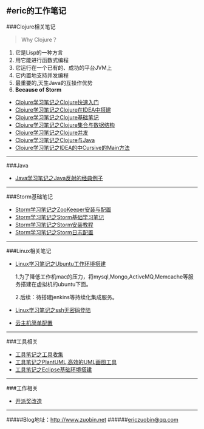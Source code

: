 #eric的工作笔记
--------------

###Clojure相关笔记

> Why Clojure？

1. 它是Lisp的一种方言
2. 用它能进行函数式编程
3. 它运行在一个已有的、成功的平台JVM上
4. 它内置地支持并发编程
5. 最重要的,天生Java的互操作优势
6. **Because of Storm**

- [Clojure学习笔记之Clojure快速入门](https://github.com/ericzuobin/notes/blob/master/clojure/clojure_basic.md)
- [Clojure学习笔记之Clojure在IDEA中搭建](https://github.com/ericzuobin/notes/blob/master/clojure/clojure_idea.md)
- [Clojure学习笔记之Clojure基础笔记](https://github.com/ericzuobin/notes/blob/master/clojure/clojure_1.md)
- [Clojure学习笔记之Clojure集合与数据结构](https://github.com/ericzuobin/notes/blob/master/clojure/clojure_2.md)
- [Clojure学习笔记之Clojure并发](https://github.com/ericzuobin/notes/blob/master/clojure/clojure_3.md)
- [Clojure学习笔记之Clojure与Java](https://github.com/ericzuobin/notes/blob/master/clojure/clojure4.md)
- [Clojure学习笔记之IDEA的中Cursive的Main方法](https://github.com/ericzuobin/notes/blob/master/clojure/cursive.md)

--------------
###Java

- [Java学习笔记之Java反射的经典例子](https://github.com/ericzuobin/notes/blob/master/Java/reflect.md)

--------------
###Storm基础笔记
- [Storm学习笔记之ZooKeeper安装与配置](https://github.com/ericzuobin/notes/blob/master/storm/zookeeper-install.md)
- [Storm学习笔记之Storm基础学习笔记](https://github.com/ericzuobin/notes/blob/master/storm/storm1.md)
- [Storm学习笔记之Storm安装教程](https://github.com/ericzuobin/notes/blob/master/storm/storm-install.md)
- [Storm学习笔记之Storm日志配置](https://github.com/ericzuobin/notes/blob/master/storm/storm-logback.md)


--------------
###Linux相关笔记
- [Linux学习笔记之Ubuntu工作环境搭建](https://github.com/ericzuobin/notes/blob/master/ubuntu/ubuntu_init.md)

  1.为了降低工作机mac的压力，将mysql,Mongo,ActiveMQ,Memcache等服务搭建在虚拟机的ubuntu下面。

  2.后续：待搭建jenkins等持续化集成服务。

- [Linux学习笔记之ssh无密码登陆](https://github.com/ericzuobin/notes/blob/master/tools/sshnopass.md)

- [云主机简单配置](https://github.com/ericzuobin/notes/blob/master/ubuntu/aliyun.md)

--------------
###工具相关
- [工具笔记之工具收集](https://github.com/ericzuobin/notes/blob/master/clojure/githubnotes.md)
- [工具笔记之PlantUML,高效的UML画图工具](https://github.com/ericzuobin/notes/blob/master/tools/uml.md)
- [工具笔记之Eclipse基础环境搭建](https://github.com/ericzuobin/notes/blob/master/tools/eclipse_maven.md)

--------------
###工作相关
- [开派奖改造](https://github.com/ericzuobin/notes/blob/master/work/draw/lottery_draw.md)

--------------

#####Blog地址：http://www.zuobin.net
######ericzuobin@qq.com
